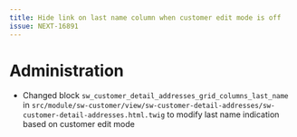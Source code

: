 ```yaml
---
title: Hide link on last name column when customer edit mode is off
issue: NEXT-16891
---
```

# Administration
* Changed block `sw_customer_detail_addresses_grid_columns_last_name` in `src/module/sw-customer/view/sw-customer-detail-addresses/sw-customer-detail-addresses.html.twig` to modify last name indication based on customer edit mode 

